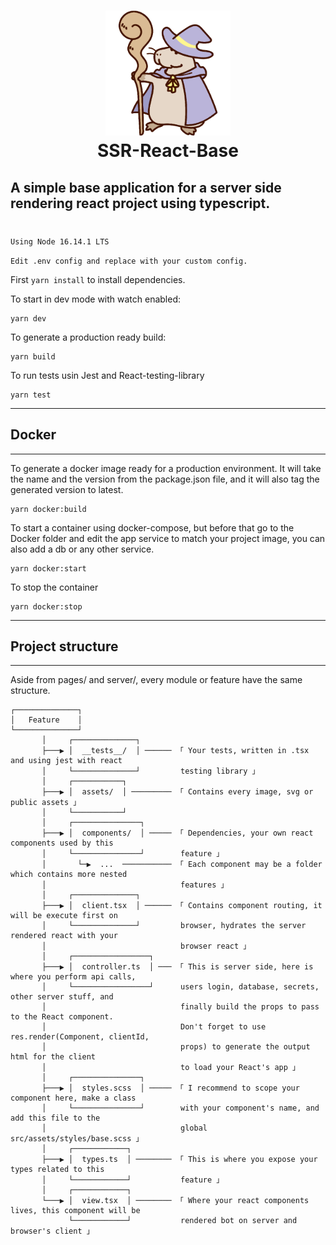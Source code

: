 <h1 align="center">
  <img width=200 src="./src/pages/dashboard/assets/images/capi_wizard.png"><br>
  SSR-React-Base
</h1>

## A simple base application for a server side rendering react project using typescript.
#
`Using Node 16.14.1 LTS`

`Edit .env config and replace with your custom config.`

First `yarn install` to install dependencies.

To start in dev mode with watch enabled:
```
yarn dev
```
To generate a production ready build:
```
yarn build
```
To run tests usin Jest and React-testing-library
```
yarn test
```
---
## Docker
---
To generate a docker image ready for a production environment. It will take the name and
the version from the package.json file, and it will also tag the generated version to latest.
```
yarn docker:build
```
To start a container using docker-compose, but before that go to the Docker folder and edit 
the app service to match your project image, you can also add a db or any other service.
```
yarn docker:start
```
To stop the container
```
yarn docker:stop
```

---
## Project structure
---

Aside from pages/ and server/, every module or feature have the same structure.

```none
┌──────────────┐
│   Feature    │
└──────────────┘  
       │     ┌──────────────┐
       ├───▶ │  __tests__/  │ ────── 「 Your tests, written in .tsx and using jest with react
       │     └──────────────┘         testing library 」
       │     ┌───────────┐
       ├───▶ │  assets/  │ ───────── 「 Contains every image, svg or public assets 」
       │     └───────────┘
       │     ┌───────────────┐ 
       ├───▶ │  components/  │ ───── 「 Dependencies, your own react components used by this 
       │     └───────────────┘        feature 」
       │       └─▶  ...  ─────────── 「 Each component may be a folder which contains more nested
       │                              features 」
       │     ┌──────────────┐
       ├───▶ │  client.tsx  │ ────── 「 Contains component routing, it will be execute first on  
       │     └──────────────┘         browser, hydrates the server rendered react with your
       │                              browser react 」
       │     ┌─────────────────┐
       ├───▶ │  controller.ts  │ ─── 「 This is server side, here is where you perform api calls,
       │     └─────────────────┘      users login, database, secrets, other server stuff, and
       │                              finally build the props to pass to the React component.
       │                              Don't forget to use res.render(Component, clientId,
       │                              props) to generate the output html for the client
       │                              to load your React's app 」
       │     ┌───────────────┐
       ├───▶ │  styles.scss  │ ───── 「 I recommend to scope your component here, make a class  
       │     └───────────────┘        with your component's name, and add this file to the
       │                              global src/assets/styles/base.scss 」
       │     ┌────────────┐
       ├───▶ │  types.ts  │ ──────── 「 This is where you expose your types related to this
       │     └────────────┘           feature 」
       │     ┌────────────┐
       └───▶ │  view.tsx  │ ──────── 「 Where your react components lives, this component will be
             └────────────┘           rendered bot on server and browser's client 」
```